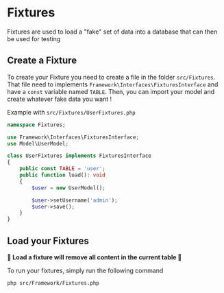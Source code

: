 # Fixtures

Fixtures are used to load a "fake" set of data into a database that can then be used for testing

## Create a Fixture

To create your Fixture you need to create a file in the folder `src/Fixtures`. That file need to implements `Framework\Interfaces\FixturesInterface` and have a `const` variable named `TABLE`. Then, you can import your model and create whatever fake data you want !

Example with `src/Fixtures/UserFixtures.php`

```php
namespace Fixtures;

use Framework\Interfaces\FixturesInterface;
use Model\UserModel;

class UserFixtures implements FixturesInterface
{
    public const TABLE = 'user';
    public function load(): void
    {
        $user = new UserModel();

        $user->setUsername('admin');
        $user->save();
    }
}
```

## Load your Fixtures

**🚨 Load a fixture will remove all content in the current table 🚨**

To run your fixtures, simply run the following command

```bash
php src/Framework/Fixtures.php
```
